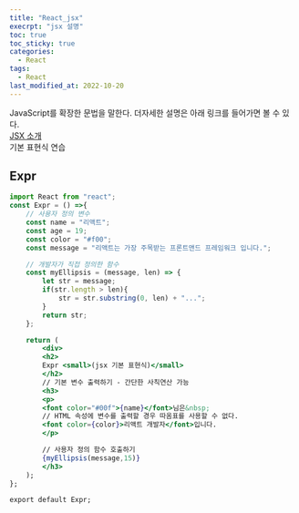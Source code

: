 ```yaml
---
title: "React_jsx"
execrpt: "jsx 설명"
toc: true
toc_sticky: true
categories:
  - React
tags:
  - React
last_modified_at: 2022-10-20
---
```

JavaScript를 확장한 문법을 말한다. 더자세한 설명은 아래 링크를 들어가면 볼 수 있다.  
[JSX 소개](https://ko.reactjs.org/docs/introducing-jsx.html)  
기본 표현식 연습
## Expr
```jsx
import React from "react";
const Expr = () =>{
    // 사용자 정의 변수
    const name = "리액트";
    const age = 19;
    const color = "#f00";
    const message = "리액트는 가장 주목받는 프론트앤드 프레임워크 입니다.";

    // 개발자가 직접 정의한 함수
    const myEllipsis = (message, len) => {
        let str = message;
        if(str.length > len){
            str = str.substring(0, len) + "...";
        }
        return str;
    };

    return (
        <div>
        <h2>
        Expr <small>(jsx 기본 표현식)</small>
        </h2>
        // 기본 변수 출력하기 - 간단한 사칙연산 가능
        <h3>
        <p>
        <font color="#00f">{name}</font>님은&nbsp;
        // HTML 속성에 변수를 출력할 경우 따옴표를 사용할 수 없다.
        <font color={color}>리액트 개발자</font>입니다.
        </p>

        // 사용자 정의 함수 호출하기
        {myEllipsis(message,15)}
        </h3>
    );
};

export default Expr;
```

